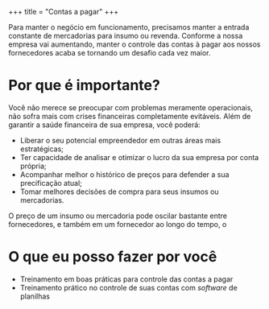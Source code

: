 +++
title = "Contas a pagar"
+++

Para manter o negócio em funcionamento, precisamos manter a entrada constante de
mercadorias para insumo ou revenda. Conforme a nossa empresa vai aumentando, manter o
controle das contas à pagar aos nossos fornecedores acaba se tornando um desafio cada
vez maior.

<!--more-->

# Por que é importante?

Você não merece se preocupar com problemas meramente operacionais, não sofra mais com
crises financeiras completamente evitáveis. Além de garantir a saúde financeira de sua
empresa, você poderá:

- Liberar o seu potencial empreendedor em outras áreas mais estratégicas;
- Ter capacidade de analisar e otimizar o lucro da sua empresa por conta própria;
- Acompanhar melhor o histórico de preços para defender a sua precificação atual;
- Tomar melhores decisões de compra para seus insumos ou mercadorias.

O preço de um insumo ou mercadoria pode oscilar bastante entre fornecedores, e também em
um fornecedor ao longo do tempo, o

# O que eu posso fazer por você

- Treinamento em boas práticas para controle das contas a pagar
- Treinamento prático no controle de suas contas com _software_ de planilhas
